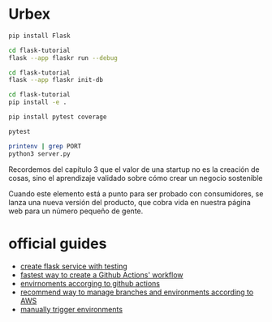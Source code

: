 # Urbex

```sh
pip install Flask
```

```sh
cd flask-tutorial
flask --app flaskr run --debug
```

```sh
cd flask-tutorial
flask --app flaskr init-db
```

```sh
cd flask-tutorial
pip install -e .
```

```sh
pip install pytest coverage
```

```sh
pytest
```

```sh
printenv | grep PORT
python3 server.py
```

Recordemos del capítulo 3 que el
valor de una startup no es la creación de cosas,
sino el aprendizaje validado sobre cómo crear un
negocio sostenible

Cuando este elemento está a punto para
ser probado con consumidores, se lanza una nueva
versión del producto, que cobra vida en nuestra
página web para un número pequeño de gente.

# official guides

- [create flask service with testing](https://flask.palletsprojects.com/en/stable/tutorial/)
- [fastest way to create a Github Actions' workflow](https://docs.github.com/en/actions/writing-workflows/quickstart)
- [envirnoments accorging to github actions](https://docs.github.com/en/actions/managing-workflow-runs-and-deployments/managing-deployments/managing-environments-for-deployment#about-environments)
- [recommend way to manage branches and environments according to AWS](https://docs.aws.amazon.com/prescriptive-guidance/latest/choosing-git-branch-approach/visual-overview-of-the-git-hub-flow-strategy.html)
- [manually trigger environments](https://docs.github.com/en/actions/writing-workflows/choosing-when-your-workflow-runs/events-that-trigger-workflows#workflow_dispatch)